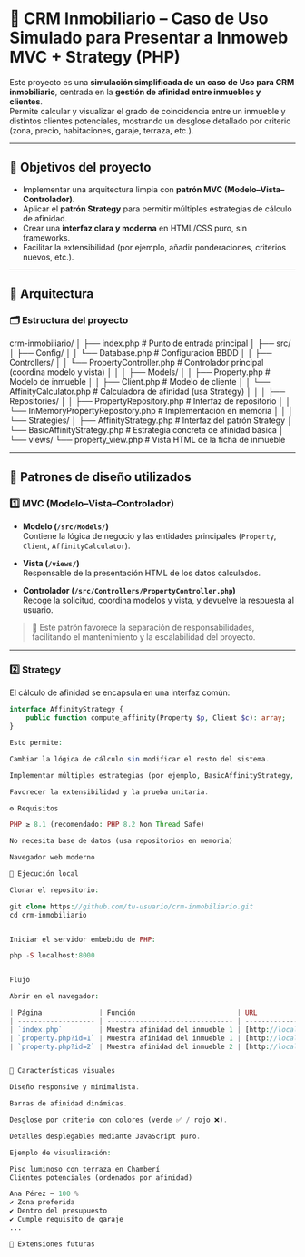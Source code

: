 # 🧭 CRM Inmobiliario – Caso de Uso Simulado para Presentar a Inmoweb MVC + Strategy (PHP)

Este proyecto es una **simulación simplificada de un caso de Uso para CRM inmobiliario**, centrada en la **gestión de afinidad entre inmuebles y clientes**.  
Permite calcular y visualizar el grado de coincidencia entre un inmueble y distintos clientes potenciales, mostrando un desglose detallado por criterio (zona, precio, habitaciones, garaje, terraza, etc.).

---

## 🎯 **Objetivos del proyecto**

- Implementar una arquitectura limpia con **patrón MVC (Modelo–Vista–Controlador)**.
- Aplicar el **patrón Strategy** para permitir múltiples estrategias de cálculo de afinidad.
- Crear una **interfaz clara y moderna** en HTML/CSS puro, sin frameworks.
- Facilitar la extensibilidad (por ejemplo, añadir ponderaciones, criterios nuevos, etc.).

---

## 🧩 **Arquitectura**

### 🗂 Estructura del proyecto

crm-inmobiliario/
│
├── index.php # Punto de entrada principal
│
├── src/
│
├── Config/
│ │ └── Database.php # Configuracion BBDD
│ 
│ ├── Controllers/
│ │ └── PropertyController.php # Controlador principal (coordina modelo y vista)
│ │
│ ├── Models/
│ │ ├── Property.php # Modelo de inmueble
│ │ ├── Client.php # Modelo de cliente
│ │ └── AffinityCalculator.php # Calculadora de afinidad (usa Strategy)
│ │
│ ├── Repositories/
│ │ ├── PropertyRepository.php # Interfaz de repositorio
│ │ └── InMemoryPropertyRepository.php # Implementación en memoria
│ │
│ └── Strategies/
│ ├── AffinityStrategy.php # Interfaz del patrón Strategy
│ └── BasicAffinityStrategy.php # Estrategia concreta de afinidad básica
│
└── views/
└── property_view.php # Vista HTML de la ficha de inmueble



---

## 🧠 **Patrones de diseño utilizados**

### 1️⃣ **MVC (Modelo–Vista–Controlador)**

- **Modelo (`/src/Models/`)**  
  Contiene la lógica de negocio y las entidades principales (`Property`, `Client`, `AffinityCalculator`).
  
- **Vista (`/views/`)**  
  Responsable de la presentación HTML de los datos calculados.
  
- **Controlador (`/src/Controllers/PropertyController.php`)**  
  Recoge la solicitud, coordina modelos y vista, y devuelve la respuesta al usuario.

> 🔹 Este patrón favorece la separación de responsabilidades, facilitando el mantenimiento y la escalabilidad del proyecto.

---

### 2️⃣ **Strategy**

El cálculo de afinidad se encapsula en una interfaz común:

```php
interface AffinityStrategy {
    public function compute_affinity(Property $p, Client $c): array;
}

Esto permite:

Cambiar la lógica de cálculo sin modificar el resto del sistema.

Implementar múltiples estrategias (por ejemplo, BasicAffinityStrategy, WeightedAffinityStrategy, AdvancedAIPropertyMatch, etc.).

Favorecer la extensibilidad y la prueba unitaria.

⚙️ Requisitos

PHP ≥ 8.1 (recomendado: PHP 8.2 Non Thread Safe)

No necesita base de datos (usa repositorios en memoria)

Navegador web moderno

🚀 Ejecución local

Clonar el repositorio:

git clone https://github.com/tu-usuario/crm-inmobiliario.git
cd crm-inmobiliario


Iniciar el servidor embebido de PHP:

php -S localhost:8000


Flujo

Abrir en el navegador:

| Página              | Función                         | URL                                                                                |
| ------------------- | ------------------------------- | ---------------------------------------------------------------------------------- |
| `index.php`         | Muestra afinidad del inmueble 1 | [http://localhost:8000](http://localhost:8000)                                     |
| `property.php?id=1` | Muestra afinidad del inmueble 1 | [http://localhost:8000?id=1](http://localhost:8000/?id=1) |
| `property.php?id=2` | Muestra afinidad del inmueble 2 | [http://localhost:8000/property.php?id=2](http://localhost:8000/?id=2) |


🎨 Características visuales

Diseño responsive y minimalista.

Barras de afinidad dinámicas.

Desglose por criterio con colores (verde ✅ / rojo ❌).

Detalles desplegables mediante JavaScript puro.

Ejemplo de visualización:

Piso luminoso con terraza en Chamberí
Clientes potenciales (ordenados por afinidad)

Ana Pérez — 100 %
✔ Zona preferida
✔ Dentro del presupuesto
✔ Cumple requisito de garaje
...

🧩 Extensiones futuras